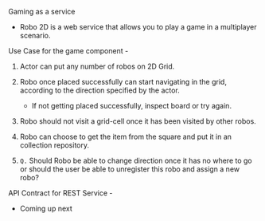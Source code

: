 Gaming as a service

- Robo 2D is a web service that allows you to play a game in a multiplayer scenario.

Use Case for the game component - 

1. Actor can put any number of robos on 2D Grid.
2. Robo once placed successfully can start navigating in the grid, according to the direction specified by the actor.
    * If not getting placed successfully, inspect board or try again.

3. Robo should not visit a grid-cell once it has been visited by other robos.
4. Robo can choose to get the item from the square and put it in an collection repository.
5. `Q.` Should Robo be able to change direction once it has no where to go or should the user be able to unregister this robo and assign a new robo?

API Contract for REST Service - 

- Coming up next
